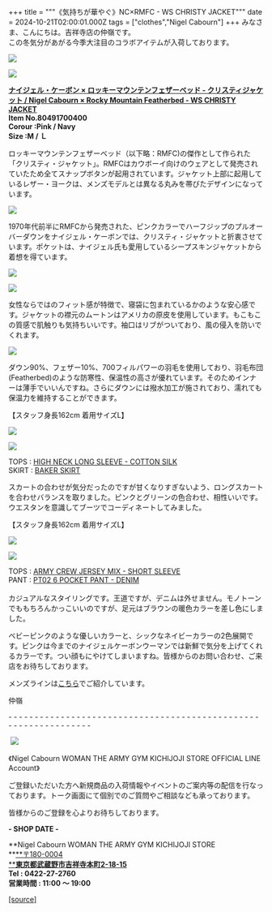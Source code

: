 +++
title = """《気持ちが華やぐ》NC×RMFC - WS CHRISTY JACKET"""
date = 2024-10-21T02:00:01.000Z
tags = ["clothes","Nigel Cabourn"]
+++
みなさま、こんにちは。吉祥寺店の仲嶺です。  
この冬気分があがる今季大注目のコラボアイテムが入荷しております。  
  
  
![](https://cdn.shopify.com/s/files/1/0094/9295/5196/files/line_oa_chat_241019_172403_480x480.jpg?v=1729327340)  
  
![](https://cdn.shopify.com/s/files/1/0094/9295/5196/files/line_oa_chat_241019_172405_480x480.jpg?v=1729327340)

**[ナイジェル・ケーボン × ロッキーマウンテンフェザーベッド - クリスティジャケット / Nigel Cabourn × Rocky Mountain Featherbed - WS CHRISTY JACKET](https://cabourn.jp/products/80491700400?_pos=3&_sid=8e79d5a95&_ss=r)**  
**Item No.80491700400  
Corour :Pink / Navy**  
**Size :M / Ｌ**

ロッキーマウンテンフェザーベッド（以下略：RMFC)の傑作として作られた「クリスティ・ジャケット」。RMFCはカウボーイ向けのウェアとして発売されていたため全てスナップボタンが起用されています。ジャケット上部に起用しているレザー・ヨークは、メンズモデルとは異なる丸みを帯びたデザインになっています。  
  
![](https://cdn.shopify.com/s/files/1/0094/9295/5196/files/line_oa_chat_241019_143522_480x480.jpg?v=1729318446)  
  
1970年代前半にRMFCから発売された、ピンクカラーでハーフジップのプルオーバーダウンをナイジェル・ケーボンでは、クリスティ・ジャケットと折衷させています。ポケットは、ナイジェル氏も愛用しているシープスキンジャケットから着想を得ています。  
  
![](https://cdn.shopify.com/s/files/1/0094/9295/5196/files/line_oa_chat_241019_143534_480x480.jpg?v=1729318446)  
  
![](https://cdn.shopify.com/s/files/1/0094/9295/5196/files/line_oa_chat_241019_143541_480x480.jpg?v=1729318446)  
  
女性ならではのフィット感が特徴で、寝袋に包まれているかのような安心感です。ジャケットの襟元のムートンはアメリカの原皮を使用しています。もこもこの質感で肌触りも気持ちいいです。袖口はリブがついており、風の侵入を防いでくれます。  
  
![](https://cdn.shopify.com/s/files/1/0094/9295/5196/files/line_oa_chat_241019_172413_480x480.jpg?v=1729327340)

ダウン90%、フェザー10%、700フィルパワーの羽毛を使用しており、羽毛布団(Featherbed)のような防寒性、保温性の高さが優れています。そのためインナーは薄手でいいんですね。さらにダウンには撥水加工が施されており、濡れても保温力を維持することができます。  
  

【スタッフ身長162cm 着用サイズL】  
  
![](https://cdn.shopify.com/s/files/1/0094/9295/5196/files/line_oa_chat_241019_143555_480x480.jpg?v=1729318446)

![](https://cdn.shopify.com/s/files/1/0094/9295/5196/files/line_oa_chat_241019_143531_480x480.jpg?v=1729318446)

TOPS : [HIGH NECK LONG SLEEVE - COTTON SILK](https://cabourn.jp/products/80490820006?_pos=1&_sid=07cea5c08&_ss=r)  
SKIRT : [BAKER SKIRT](https://cabourn.jp/products/80490852004?_pos=2&_sid=ec836b07f&_ss=r)

スカートの合わせが気分だったのですが甘くなりすぎないよう、ロングスカートを合わせバランスを取りました。ピンクとグリーンの色合わせ、相性いいです。ウエスタンを意識してブーツでコーディネートしてみました。  
  
【スタッフ身長162cm 着用サイズL】  
  
![](https://cdn.shopify.com/s/files/1/0094/9295/5196/files/IMG_8236_480x480.jpg?v=1729394019)

![](https://cdn.shopify.com/s/files/1/0094/9295/5196/files/IMG_8352_480x480.jpg?v=1729394019)  
  
TOPS : [ARMY CREW JERSEY MIX - SHORT SLEEVE](https://cabourn.jp/products/80480821010?_pos=2&_sid=32db38f8f&_ss=r)  
PANT : [PT02 6 POCKET PANT - DENIM  
](https://cabourn.jp/products/80491350010?_pos=7&_fid=28a3a98eb&_ss=c)  
カジュアルなスタイリングです。王道ですが、デニムは外せません。モノトーンでももちろんかっこいいのですが、足元はブラウンの暖色カラーを差し色にしました。  
  
ベビーピンクのような優しいカラーと、シックなネイビーカラーの2色展開です。ピンクは今までのナイジェルケーボンウーマンでは新鮮で気分を上げてくれるカラーです。つい顔もにやけてしまいますね。皆様からのお問い合わせ、ご来店をお待ちしております。  
  
メンズラインは[こちら](https://cabourn.jp/blogs/shop-info/flagship20241005)でご紹介しています。  

仲嶺

\- - - - - - - - - - - - - - - - - - - - - - - - - - - - - - - - - - - - - - - - - - - - - - - - - - - - - - - - - - - - - - - -  

 [![](https://cdn.shopify.com/s/files/1/0094/9295/5196/files/977C5BFF-508B-4CAA-96FE-9B4728CEC285_160x160.png?v=1693902608)](https://lin.ee/JRv0rXQ)

《Nigel Cabourn WOMAN THE ARMY GYM KICHIJOJI STORE OFFICIAL LINE Account》

ご登録いただいた方へ新規商品の入荷情報やイベントのご案内等の配信を行なっております。トーク画面にて個別でのご質問やご相談なども承っております。

皆様からのご登録を心よりお待ちしております。

**\- SHOP DATE -**

**Nigel Cabourn WOMAN THE ARMY GYM KICHIJOJI STORE  
**[**〒180-0004  
****東京都武蔵野市吉祥寺本町2-18-15**](https://www.google.com/maps/place/%E3%80%92180-0004+%E6%9D%B1%E4%BA%AC%E9%83%BD%E6%AD%A6%E8%94%B5%E9%87%8E%E5%B8%82%E5%90%89%E7%A5%A5%E5%AF%BA%E6%9C%AC%E7%94%BA%EF%BC%92%E4%B8%81%E7%9B%AE%EF%BC%91%EF%BC%98%E2%88%92%EF%BC%91%EF%BC%95+%E6%AD%A6%E8%94%B5%E9%87%8E%E3%82%AB%E3%83%B3%E3%83%88%E3%83%AA%E3%83%BC%E3%83%8F%E3%82%A4%E3%83%84/@35.7044288,139.5732119,17z/data=!3m1!4b1!4m6!3m5!1s0x6018ee49175f632b:0xf424f2fa6c99a79!8m2!3d35.7044245!4d139.5757868!16s%2Fg%2F12hsx3n5g?hl=ja&entry=ttu)  
**Tel : 0422-27-2760  
営業時間 : 11:00 ～ 19:00**

[[source]](https://cabourn.jp/blogs/shop-info/kichijoji20241021)
